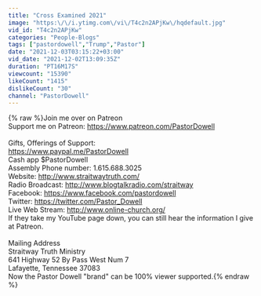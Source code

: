 ```yaml
---
title: "Cross Examined 2021"
image: "https:\/\/i.ytimg.com\/vi\/T4c2n2APjKw\/hqdefault.jpg"
vid_id: "T4c2n2APjKw"
categories: "People-Blogs"
tags: ["pastordowell","Trump","Pastor"]
date: "2021-12-03T03:15:22+03:00"
vid_date: "2021-12-02T13:09:35Z"
duration: "PT16M17S"
viewcount: "15390"
likeCount: "1415"
dislikeCount: "30"
channel: "PastorDowell"
---
```

{% raw %}Join me over on Patreon <br />Support me on Patreon: <a rel="nofollow" target="blank" href="https://www.patreon.com/PastorDowell">https://www.patreon.com/PastorDowell</a><br /><br />Gifts, Offerings of Support: <br /><a rel="nofollow" target="blank" href="https://www.paypal.me/PastorDowell">https://www.paypal.me/PastorDowell</a><br />Cash app $PastorDowell<br />Assembly Phone number: 1.615.688.3025<br />Website: <a rel="nofollow" target="blank" href="http://www.straitwaytruth.com/">http://www.straitwaytruth.com/</a><br />Radio Broadcast: <a rel="nofollow" target="blank" href="http://www.blogtalkradio.com/straitway">http://www.blogtalkradio.com/straitway</a><br />Facebook: <a rel="nofollow" target="blank" href="https://www.facebook.com/pastordowell">https://www.facebook.com/pastordowell</a><br />Twitter: <a rel="nofollow" target="blank" href="https://twitter.com/Pastor_Dowell">https://twitter.com/Pastor_Dowell</a><br />Live Web Stream: <a rel="nofollow" target="blank" href="http://www.online-church.org/">http://www.online-church.org/</a><br />If they take my YouTube page down, you can still hear the information I give at Patreon.<br /><br />Mailing Address<br />Straitway Truth Ministry<br />641 Highway 52 By Pass West Num 7<br />Lafayette, Tennessee 37083<br />Now the Pastor Dowell &quot;brand&quot; can be 100% viewer supported.{% endraw %}
